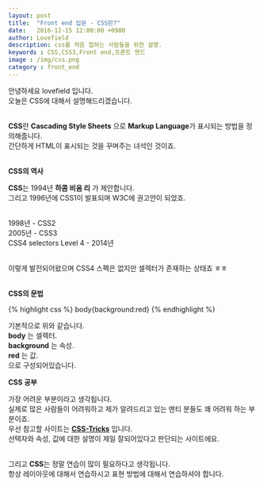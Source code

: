 ```yaml
---
layout: post
title:  "Front end 입문 - CSS란?"
date:   2016-12-15 12:00:00 +0900
author: Lovefield
description: css를 처음 접하는 사람들을 위한 설명.
keywords : CSS,CSS3,Front end,프론트 엔드
image : /img/css.png
category : front_end
---
```


안녕하세요 lovefield 입니다.<br>
오늘은 CSS에 대해서 설명해드리겠습니다.<br><br>

<b class="blue">CSS</b>란 <b>Cascading Style Sheets</b> 으로 <b>Markup Language</b>가 표시되는 방법을 정의해줍니다.<br>
간단하게 HTML이 표시되는 것을 꾸며주는 녀석인 것이죠.<br><br>

<p class="h2"><b>CSS의 역사</b></p>

<b class="blue">CSS</b>는 1994년 <b>하콤 비움 리</b> 가 제안합니다.<br>
그리고 1996년에 CSS1이 발표되며 W3C에 권고안이 되었죠.<br><br>

1998년 - CSS2<br>
2005년 - CSS3<br>
CSS4 selectors Level 4 - 2014년<br><br>

이렇게 발전되어왔으며 CSS4 스펙은 없지만 셀렉터가 존재하는 상태죠 ㅎㅎ<br><br>

<p class="h2"><b>CSS의 문법</b></p>

{% highlight css %}
body{background:red}
{% endhighlight %}

기본적으로 위와 같습니다.<br>
<strong class="blue">body</strong> 는 셀렉터.<br>
<strong class="blue">background</strong> 는 속성.<br>
<strong class="blue">red</strong> 는 값.<br>
으로 구성되어있습니다.<br>

<p class="h2"><strong>CSS 공부</strong></p>

가장 어려운 부분이라고 생각됩니다.<br>
실제로 많은 사람들이 어려워하고 제가 알려드리고 있는 멘티 분들도 꽤 어려워 하는 부분이죠.<br>
우선 참고할 사이트는 <a href="https://css-tricks.com/" target="_blank"><strong class="red">CSS-Tricks</strong></a> 입니다.<br>
선택자와 속성, 값에 대한 설명이 제일 잘되어있다고 판단되는 사이트에요.<br><br>

그리고 <strong class="blue">CSS</strong>는 정말 연습이 많이 필요하다고 생각됩니다.<br>
항상 레이아웃에 대해서 연습하시고 표현 방법에 대해서 연습하셔야 합니다.
